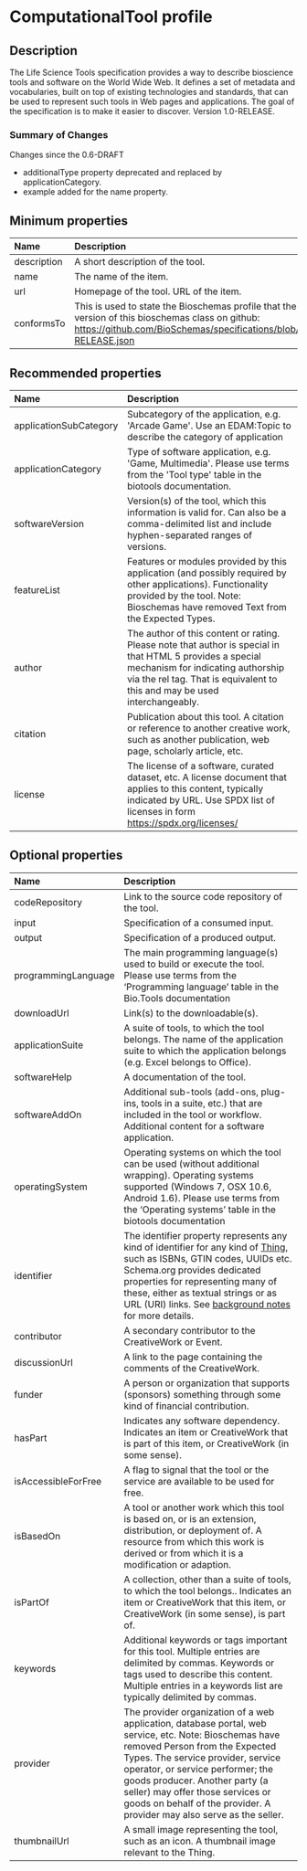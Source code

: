 # ComputationalTool profile

## Description
The Life Science Tools specification provides a way to describe bioscience tools and software on the World Wide Web. It defines a set of metadata and vocabularies, built on top of existing technologies and standards, that can be used to represent such tools in Web pages and applications. The goal of the specification is to make it easier to discover. Version 1.0-RELEASE.<h3>Summary of Changes</h3> <p>Changes since the 0.6-DRAFT</p> <ul> <li>additionalType property deprecated and replaced by applicationCategory.</li><li>example added for the name property.</li></ul>

## Minimum properties

| Name              | Description                          |
| :---------------- | :----------------------------------- |
| description | A short description of the tool.  |
| name | The name of the item.  |
| url | Homepage of the tool. URL of the item.  |
| conformsTo | This is used to state the Bioschemas profile that the markup relates to. The identifier can be the url for the version of this bioschemas class on github: https://github.com/BioSchemas/specifications/blob/master/ComputationalTool/jsonld/ComputationalTool_v1.0-RELEASE.json  |


## Recommended properties

| Name              | Description                          |
| :---------------- | :----------------------------------- |
| applicationSubCategory | Subcategory of the application, e.g. 'Arcade Game'. Use an EDAM:Topic to describe the category of application  |
| applicationCategory | Type of software application, e.g. 'Game, Multimedia'. Please use terms from the 'Tool type' table in the biotools documentation.  |
| softwareVersion | Version(s) of the tool, which this information is valid for. Can also be a comma-delimited list and include hyphen-separated ranges of versions.  |
| featureList | Features or modules provided by this application (and possibly required by other applications). Functionality provided by the tool. Note: Bioschemas have removed Text from the Expected Types.  |
| author | The author of this content or rating. Please note that author is special in that HTML 5 provides a special mechanism for indicating authorship via the rel tag. That is equivalent to this and may be used interchangeably.  |
| citation | Publication about this tool. A citation or reference to another creative work, such as another publication, web page, scholarly article, etc.  |
| license | The license of a software, curated dataset, etc. A license document that applies to this content, typically indicated by URL. Use SPDX list of licenses in form https://spdx.org/licenses/  |


## Optional properties
| Name              | Description                          |
| :---------------- | :----------------------------------- |
| codeRepository | Link to the source code repository of the tool.  |
| input | Specification of a consumed input.  |
| output | Specification of a produced output.  |
| programmingLanguage | The main programming language(s) used to build or execute the tool. Please use terms from the ‘Programming language’ table in the Bio.Tools documentation  |
| downloadUrl | Link(s) to the downloadable(s).  |
| applicationSuite | A suite of tools, to which the tool belongs. The name of the application suite to which the application belongs (e.g. Excel belongs to Office).  |
| softwareHelp | A documentation of the tool.  |
| softwareAddOn | Additional sub-tools (add-ons, plug-ins, tools in a suite, etc.) that are included in the tool or workflow. Additional content for a software application.  |
| operatingSystem | Operating systems on which the tool can be used (without additional wrapping). Operating systems supported (Windows 7, OSX 10.6, Android 1.6). Please use terms from the ‘Operating systems’ table in the biotools documentation  |
| identifier | The identifier property represents any kind of identifier for any kind of <a class="localLink" href="http://schema.org/Thing">Thing</a>, such as ISBNs, GTIN codes, UUIDs etc. Schema.org provides dedicated properties for representing many of these, either as textual strings or as URL (URI) links. See <a href="/docs/datamodel.html#identifierBg">background notes</a> for more details.  |
| contributor | A secondary contributor to the CreativeWork or Event.  |
| discussionUrl | A link to the page containing the comments of the CreativeWork.  |
| funder | A person or organization that supports (sponsors) something through some kind of financial contribution.  |
| hasPart | Indicates any software dependency. Indicates an item or CreativeWork that is part of this item, or CreativeWork (in some sense).  |
| isAccessibleForFree | A flag to signal that the tool or the service are available to be used for free.  |
| isBasedOn | A tool or another work which this tool is based on, or is an extension, distribution, or deployment of.  A resource from which this work is derived or from which it is a modification or adaption.  |
| isPartOf | A collection, other than a suite of tools, to which the tool belongs.. Indicates an item or CreativeWork that this item, or CreativeWork (in some sense), is part of.  |
| keywords | Additional keywords or tags important for this tool. Multiple entries are delimited by commas. Keywords or tags used to describe this content. Multiple entries in a keywords list are typically delimited by commas.  |
| provider | The provider organization of a web application, database portal, web service, etc. Note: Bioschemas have removed Person from the Expected Types. The service provider, service operator, or service performer; the goods producer. Another party (a seller) may offer those services or goods on behalf of the provider. A provider may also serve as the seller.  |
| thumbnailUrl | A small image representing the tool, such as an icon. A thumbnail image relevant to the Thing.  |
